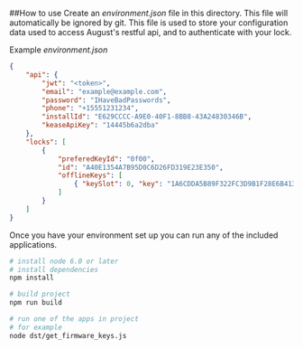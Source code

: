 ##How to use
Create an *environment.json* file in this directory. This file will automatically be ignored by git. This file is used to store your configuration data used to access August's restful api, and to authenticate with your lock.

Example *environment.json*
```json
{
	"api": {
  		"jwt": "<token>",
  		"email": "example@example.com",
  		"password": "IHaveBadPasswords",
  		"phone": "+15551231234",
  		"installId": "E629CCCC-A9E0-40F1-8BB8-43A24830346B",
  		"keaseApiKey": "14445b6a2dba"
	},
	"locks": [
		{
			"preferedKeyId": "0f00",
			"id": "A40E1354A7B95D0C6D26FD319E23E350",
			"offlineKeys": [
				{ "keySlot": 0, "key": "1A6CDDA5B89F322FC3D9B1F28E6B4137" }
			]
		}
	]
}
```
Once you have your environment set up you can run any of the included applications.

```bash
# install node 6.0 or later
# install dependencies
npm install

# build project
npm run build

# run one of the apps in project
# for example
node dst/get_firmware_keys.js
```
